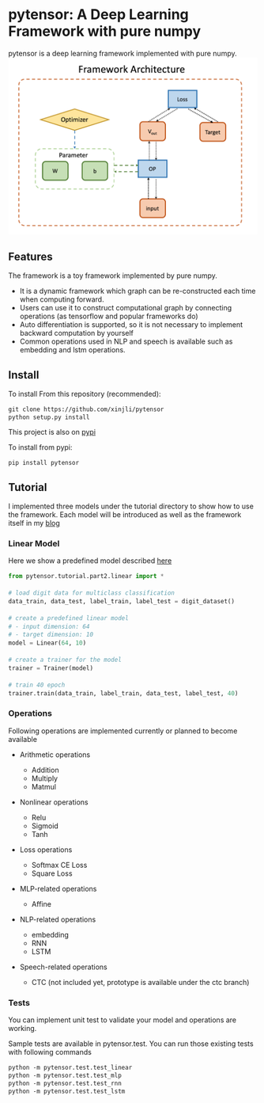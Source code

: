 # pytensor: A Deep Learning Framework with pure numpy

pytensor is a deep learning framework implemented with pure numpy.
![Framework](framework.png)

## Features

The framework is a toy framework implemented by pure numpy.

* It is a dynamic framework which graph can be re-constructed each time when computing forward.
* Users can use it to construct computational graph by connecting operations (as tensorflow and popular frameworks do)
* Auto differentiation is supported, so it is not necessary to implement backward computation by yourself
* Common operations used in NLP and speech is available such as embedding and lstm operations.  

## Install

To install From this repository (recommended):

	git clone https://github.com/xinjli/pytensor
	python setup.py install

This project is also on [pypi](https://pypi.python.org/pypi/pytensor>)

To install from pypi:

	pip install pytensor

## Tutorial

I implemented three models under the tutorial directory to show how to use the framework.
Each model will be introduced as well as the framework itself in my [blog](http://www.xinjianl.com)

### Linear Model
Here we show a predefined model described [here](http://www.xinjianl.com/blog/2017/12/20/implement-a-deep-learning-framework-with-pure-numpy/)


```python
from pytensor.tutorial.part2.linear import *
  
# load digit data for multiclass classification
data_train, data_test, label_train, label_test = digit_dataset()

# create a predefined linear model
# - input dimension: 64
# - target dimension: 10
model = Linear(64, 10)

# create a trainer for the model
trainer = Trainer(model)

# train 40 epoch
trainer.train(data_train, label_train, data_test, label_test, 40)
```

### Operations

Following operations are implemented currently or planned to become available

* Arithmetic operations
  * Addition
  * Multiply
  * Matmul

* Nonlinear operations
  * Relu
  * Sigmoid
  * Tanh
  
* Loss operations
  * Softmax CE Loss 
  * Square Loss

* MLP-related operations
  * Affine
  
* NLP-related operations
  * embedding
  * RNN
  * LSTM
  
* Speech-related operations
  * CTC (not included yet, prototype is available under the ctc branch)
  
### Tests

You can implement unit test to validate your model and operations are working.

Sample tests are available in pytensor.test. You can run those existing tests with following commands

 
	python -m pytensor.test.test_linear
	python -m pytensor.test.test_mlp
	python -m pytensor.test.test_rnn
	python -m pytensor.test.test_lstm




